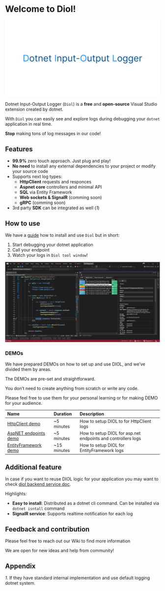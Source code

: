 # Welcome to Diol!

![diol-main-banner](/content/images/diol-main-banner.png)

Dotnet Input-Output Logger (`Diol`) is a **free** and **open-source** Visual Studio extension created by dotnet.

With `Diol` you can easily see and explore logs during debugging your `dotnet` application in real time.

**Stop** making tons of log messages in our code!

## Features

* **99.9%** zero touch approach. Just plug and play!
* **No need** to install any external dependencies to your project or modify your source code
* Supports next log types:
    * **HttpClient** requests and responces
    * **Aspnet core** controllers and minimal API
    * **SQL** via Entity Framework
    * **Web sockets & SignalR** (comming soon)
    * **gRPC** (comming soon)
* 3rd party **SDK** can be integrated as well (_1_)

## How to use

We have a [guide](https://github.com/Dotnet-IO-logger/core/wiki) how to install and use `Diol` but in short:

1. Start debugging your dotnet application
2. Call your endpoint
3. Watch your logs in `Diol tool window`!

![main](/content/screenshots/main.png)

### DEMOs

We have prepared DEMOs on how to set up and use DIOL, and we’ve divided them by areas.

The DEMOs are pre-set and straightforward.

You don’t need to create anything from scratch or write any code.

Please feel free to use them for your personal learning or for making DEMO for your audience.

| Name | Duration | Description |
| :--- | :--- | :--- |
| [HttpClient demo](https://github.com/Dotnet-IO-logger/Playground/tree/main/source/Diol.Demo/src/Example1HttpLoggingSample) | ~5 minutes | How to setup DIOL to for HttpClient logs |
| [AspNET endpoints demo](https://github.com/Dotnet-IO-logger/Playground/tree/main/source/Diol.Demo/src/Example2AspnetEndpointLoggingSample) | ~5 minutes | How to setup DIOL for asp.net endpoints and controllers logs |
| [EntityFramework demo](https://github.com/Dotnet-IO-logger/Playground/tree/main/source/Diol.Demo/src/Example3EntityFrameworkLoggingSample) | ~15 minutes | How to setup DIOL for EntityFramework logs |

## Additional feature

In case if you want to reuse DIOL logic for your application you may want to check [diol backend service doc](https://github.com/Dotnet-IO-logger/core/wiki/1.-Diol-backend-service).

Highlights:

* **Easy to install**: Distributed as a dotnet cli command. Can be installed via `dotnet isntall` command
* **SignalR service**: Supports realtime notification for each log

## Feedback and contribution

Please feel free to reach out our Wiki to find more information

We are open for new ideas and help from community!

## Appendix

_1_. If they have standard internal implementation and use default logging dotnet system.